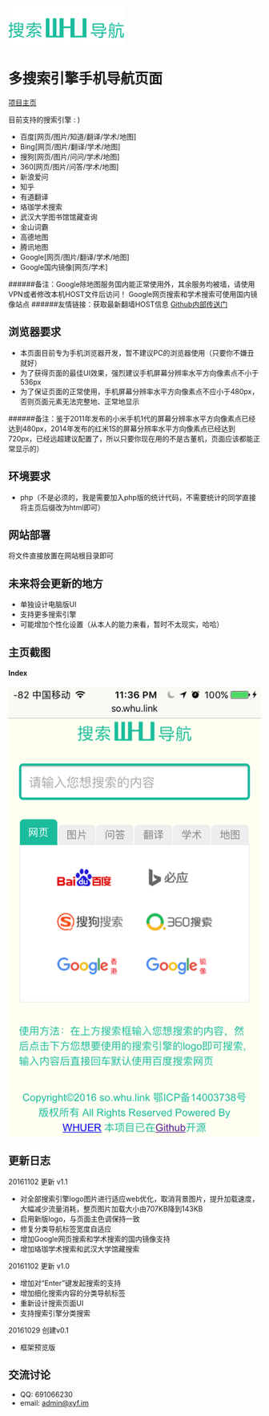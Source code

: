 ![so_whu_logo](/img/logo.png)

多搜索引擎手机导航页面
=========================

[项目主页](http://so.whu.link)

目前支持的搜索引擎 : )

- 百度[网页/图片/知道/翻译/学术/地图]
- Bing[网页/图片/翻译/学术/地图]
- 搜狗[网页/图片/问问/学术/地图]
- 360[网页/图片/问答/学术/地图]
- 新浪爱问
- 知乎
- 有道翻译
- 珞珈学术搜索
- 武汉大学图书馆馆藏查询
- 金山词霸
- 高德地图
- 腾讯地图
- Google[网页/图片/翻译/学术/地图]
- Google国内镜像[网页/学术]

######备注：Google除地图服务国内能正常使用外，其余服务均被墙，请使用VPN或者修改本机HOST文件后访问！ Google网页搜索和学术搜索可使用国内镜像站点
######友情链接：获取最新翻墙HOST信息 [Github内部传送门](https://github.com/racaljk/hosts)

浏览器要求
------------
- 本页面目前专为手机浏览器开发，暂不建议PC的浏览器使用（只要你不嫌丑就好）
- 为了获得页面的最佳UI效果，强烈建议手机屏幕分辨率水平方向像素点不小于536px
- 为了保证页面的正常使用，手机屏幕分辨率水平方向像素点不应小于480px，否则页面元素无法完整地、正常地显示

######备注：鉴于2011年发布的小米手机1代的屏幕分辨率水平方向像素点已经达到480px，2014年发布的红米1S的屏幕分辨率水平方向像素点已经达到720px，已经远超建议配置了，所以只要你现在用的不是古董机，页面应该都能正常显示的）

环境要求
------------
- php（不是必须的，我是需要加入php版的统计代码，不需要统计的同学直接将主页后缀改为html即可）

网站部署
------------
将文件直接放置在网站根目录即可

未来将会更新的地方
----------
- 单独设计电脑版UI
- 支持更多搜索引擎
- 可能增加个性化设置（从本人的能力来看，暂时不太现实，哈哈）

主页截图
-----------
#### Index
![Index](/img/s1.png)

更新日志
-----------
20161102 更新 v1.1
- 对全部搜索引擎logo图片进行适应web优化，取消背景图片，提升加载速度，大幅减少流量消耗，整页图片加载大小由707KB降到143KB
- 启用新版logo，与页面主色调保持一致
- 修复分类导航标签宽度自适应
- 增加Google网页搜索和学术搜索的国内镜像支持
- 增加珞珈学术搜索和武汉大学馆藏搜索

20161102 更新 v1.0
- 增加对“Enter”键发起搜索的支持 
- 增加细化搜索内容的分类导航标签 
- 重新设计搜索页面UI
- 支持搜索引擎分类搜索

20161029 创建v0.1
- 框架预览版

交流讨论
----------
- QQ: 691066230
- email: admin@xyf.im
